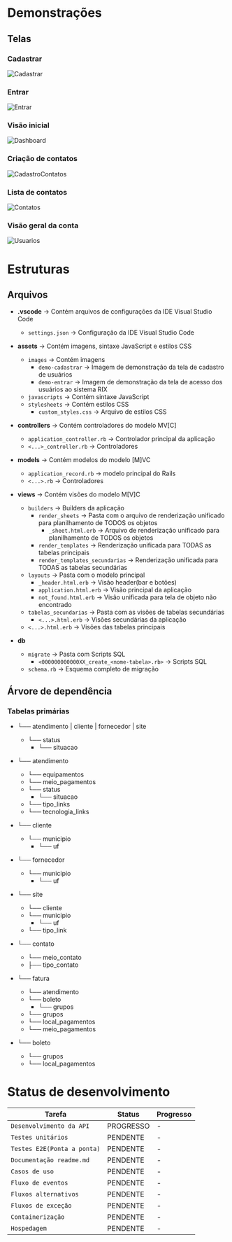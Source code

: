 # Demonstrações

## Telas

### Cadastrar
![Cadastrar](https://raw.githubusercontent.com/robinsonmourao/RIX-system/main/app/assets/images/demo-cadastrar.png)

### Entrar
![Entrar](https://raw.githubusercontent.com/robinsonmourao/RIX-system/main/app/assets/images/demo-entrar.png)

### Visão inicial
![Dashboard](https://raw.githubusercontent.com/robinsonmourao/RIX-system/main/app/assets/images/demo-dashboard.png)

### Criação de contatos
![CadastroContatos](https://raw.githubusercontent.com/robinsonmourao/RIX-system/main/app/assets/images/demo-cadastro-contatos.png)

### Lista de contatos
![Contatos](https://raw.githubusercontent.com/robinsonmourao/RIX-system/main/app/assets/images/demo-lista-contatos.png)

### Visão geral da conta
![Usuarios](https://raw.githubusercontent.com/robinsonmourao/RIX-system/main/app/assets/images/demo-visão-geral-da-conta.png)


# Estruturas

## Arquivos

- **.vscode** -> Contém arquivos de configurações da IDE Visual Studio Code
  - `settings.json` -> Configuração da IDE Visual Studio Code

- **assets** -> Contém imagens, sintaxe JavaScript e estilos CSS
  - `images` -> Contém imagens
    - `demo-cadastrar` -> Imagem de demonstração da tela de cadastro de usuários
    - `demo-entrar` -> Imagem de demonstração da tela de acesso dos usuários ao sistema RIX
  - `javascripts` -> Contém sintaxe JavaScript
  - `stylesheets` -> Contém estilos CSS
    - `custom_styles.css` -> Arquivo de estilos CSS

- **controllers** -> Contém controladores do modelo MV[C]
  - `application_controller.rb` -> Controlador principal da aplicação
  - `<...>_controller.rb` -> Controladores

- **models** -> Contém modelos do modelo [M]VC
  - `application_record.rb` -> modelo principal do Rails
  - `<...>.rb` -> Controladores

- **views** -> Contém visões do modelo M[V]C
  - `builders` -> Builders da aplicação
    - `render_sheets` -> Pasta com o arquivo de renderização unificado para planilhamento de TODOS os objetos
      - `_sheet.html.erb` -> Arquivo de renderização unificado para planilhamento de TODOS os objetos
    - `render_templates` -> Renderização unificada para TODAS as tabelas principais
    - `render_templates_secundarias` -> Renderização unificada para TODAS as tabelas secundárias
  - `layouts` -> Pasta com o modelo principal
    - `_header.html.erb` -> Visão header(bar e botões)
    - `application.html.erb` -> Visão principal da aplicação
    - `not_found.html.erb` -> Visão unificada para tela de objeto não encontrado
  - `tabelas_secundarias` -> Pasta com as visões de tabelas secundárias
    - `<...>.html.erb` -> Visões secundárias da aplicação
  - `<...>.html.erb` -> Visões das tabelas principais

- **db**
  - `migrate` -> Pasta com Scripts SQL
    - `<000000000000XX_create_<nome-tabela>.rb>` -> Scripts SQL
  - `schema.rb` -> Esquema completo de migração <br>

## Árvore de dependência
### Tabelas primárias

- └── atendimento | cliente | fornecedor | site
  - └── status
    - └── situacao

- └── atendimento
  - └── equipamentos
  - └── meio_pagamentos
  - └── status
    - └── situacao
  - └── tipo_links
  - └── tecnologia_links

- └── cliente
  - └── municipio
    - └── uf

- └── fornecedor
  - └── municipio
    - └── uf

- └── site
  - └── cliente
  - └── municipio
    - └── uf
  - └── tipo_link

- └── contato
  - └── meio_contato
  - ├── tipo_contato
  
- └── fatura
  - └── atendimento
  - └── boleto
    - └── grupos
  - └── grupos
  - └── local_pagamentos
  - └── meio_pagamentos

- └── boleto
  - └── grupos
  - └── local_pagamentos

# Status de desenvolvimento

| Tarefa             | Status        | Progresso                         |
|--------------------|--------------|---------------------------------------|
| `Desenvolvimento da API`    | PROGRESSO     | -              |
| `Testes unitários`          | PENDENTE      | -              |
| `Testes E2E(Ponta a ponta)` | PENDENTE      | -              |
| `Documentação readme.md`    | PENDENTE      | -              |
| `Casos de uso`              | PENDENTE      | -              |
| `Fluxo de eventos`          | PENDENTE      | -              |
| `Fluxos alternativos`       | PENDENTE      | -              |
| `Fluxos de exceção`         | PENDENTE      | -              |
| `Containerização  `         | PENDENTE      | -              |
| `Hospedagem`                | PENDENTE      | -              |